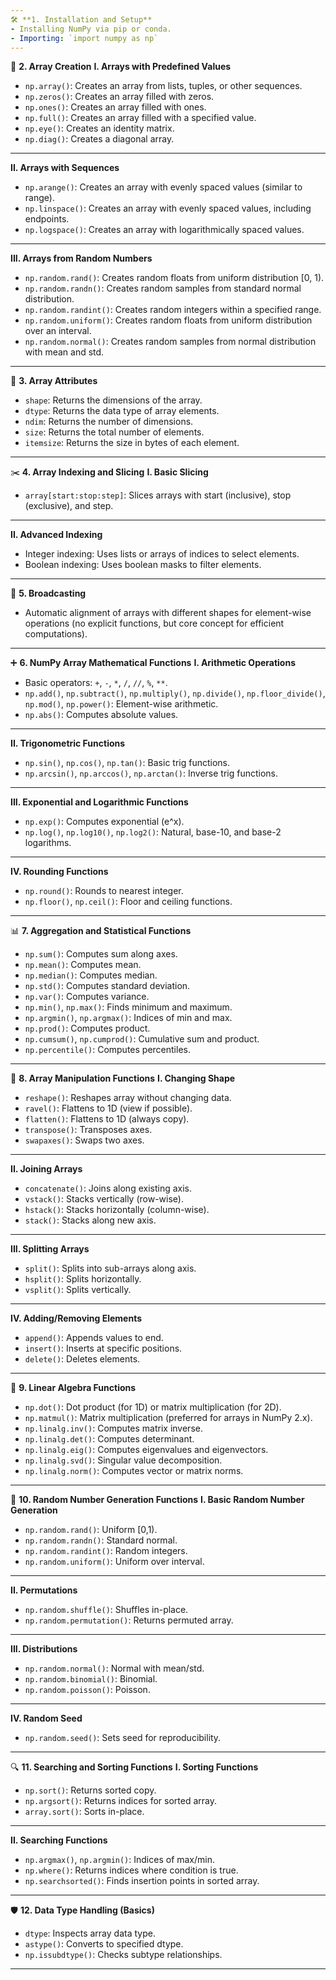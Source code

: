 ```yaml
---
🛠️ **1. Installation and Setup**
- Installing NumPy via pip or conda.
- Importing: `import numpy as np`
---
```


🔢 **2. Array Creation**
  **I. Arrays with Predefined Values**
  - `np.array()`: Creates an array from lists, tuples, or other sequences.
  - `np.zeros()`: Creates an array filled with zeros.
  - `np.ones()`: Creates an array filled with ones.
  - `np.full()`: Creates an array filled with a specified value.
  - `np.eye()`: Creates an identity matrix.
  - `np.diag()`: Creates a diagonal array.
  ---

  **II. Arrays with Sequences**
  - `np.arange()`: Creates an array with evenly spaced values (similar to range).
  - `np.linspace()`: Creates an array with evenly spaced values, including endpoints.
  - `np.logspace()`: Creates an array with logarithmically spaced values.
  ---

  **III. Arrays from Random Numbers**
  - `np.random.rand()`: Creates random floats from uniform distribution [0, 1).
  - `np.random.randn()`: Creates random samples from standard normal distribution.
  - `np.random.randint()`: Creates random integers within a specified range.
  - `np.random.uniform()`: Creates random floats from uniform distribution over an interval.
  - `np.random.normal()`: Creates random samples from normal distribution with mean and std.
  ---

📏 **3. Array Attributes**
- `shape`: Returns the dimensions of the array.
- `dtype`: Returns the data type of array elements.
- `ndim`: Returns the number of dimensions.
- `size`: Returns the total number of elements.
- `itemsize`: Returns the size in bytes of each element.
---

✂️ **4. Array Indexing and Slicing**
  **I. Basic Slicing**
  - `array[start:stop:step]`: Slices arrays with start (inclusive), stop (exclusive), and step.
  ---

  **II. Advanced Indexing**
  - Integer indexing: Uses lists or arrays of indices to select elements.
  - Boolean indexing: Uses boolean masks to filter elements.
---

📡 **5. Broadcasting**
- Automatic alignment of arrays with different shapes for element-wise operations (no explicit functions, but core concept for efficient computations).
---

➕ **6. NumPy Array Mathematical Functions**
  **I. Arithmetic Operations**
  - Basic operators: `+`, `-`, `*`, `/`, `//`, `%`, `**`.
  - `np.add()`, `np.subtract()`, `np.multiply()`, `np.divide()`, `np.floor_divide()`, `np.mod()`, `np.power()`: Element-wise arithmetic.
  - `np.abs()`: Computes absolute values.
  ---

  **II. Trigonometric Functions**
  - `np.sin()`, `np.cos()`, `np.tan()`: Basic trig functions.
  - `np.arcsin()`, `np.arccos()`, `np.arctan()`: Inverse trig functions.
  ---

  **III. Exponential and Logarithmic Functions**
  - `np.exp()`: Computes exponential (e^x).
  - `np.log()`, `np.log10()`, `np.log2()`: Natural, base-10, and base-2 logarithms.
  ---

  **IV. Rounding Functions**
  - `np.round()`: Rounds to nearest integer.
  - `np.floor()`, `np.ceil()`: Floor and ceiling functions.
  ---

📊 **7. Aggregation and Statistical Functions**
- `np.sum()`: Computes sum along axes.
- `np.mean()`: Computes mean.
- `np.median()`: Computes median.
- `np.std()`: Computes standard deviation.
- `np.var()`: Computes variance.
- `np.min()`, `np.max()`: Finds minimum and maximum.
- `np.argmin()`, `np.argmax()`: Indices of min and max.
- `np.prod()`: Computes product.
- `np.cumsum()`, `np.cumprod()`: Cumulative sum and product.
- `np.percentile()`: Computes percentiles.
---

🔄 **8. Array Manipulation Functions**
  **I. Changing Shape**
  - `reshape()`: Reshapes array without changing data.
  - `ravel()`: Flattens to 1D (view if possible).
  - `flatten()`: Flattens to 1D (always copy).
  - `transpose()`: Transposes axes.
  - `swapaxes()`: Swaps two axes.
  ---

  **II. Joining Arrays**
  - `concatenate()`: Joins along existing axis.
  - `vstack()`: Stacks vertically (row-wise).
  - `hstack()`: Stacks horizontally (column-wise).
  - `stack()`: Stacks along new axis.
  ---

  **III. Splitting Arrays**
  - `split()`: Splits into sub-arrays along axis.
  - `hsplit()`: Splits horizontally.
  - `vsplit()`: Splits vertically.
  ---

  **IV. Adding/Removing Elements**
  - `append()`: Appends values to end.
  - `insert()`: Inserts at specific positions.
  - `delete()`: Deletes elements.
  ---

🔢 **9. Linear Algebra Functions**
- `np.dot()`: Dot product (for 1D) or matrix multiplication (for 2D).
- `np.matmul()`: Matrix multiplication (preferred for arrays in NumPy 2.x).
- `np.linalg.inv()`: Computes matrix inverse.
- `np.linalg.det()`: Computes determinant.
- `np.linalg.eig()`: Computes eigenvalues and eigenvectors.
- `np.linalg.svd()`: Singular value decomposition.
- `np.linalg.norm()`: Computes vector or matrix norms.
---

🎲 **10. Random Number Generation Functions**
  **I. Basic Random Number Generation**
  - `np.random.rand()`: Uniform [0,1).
  - `np.random.randn()`: Standard normal.
  - `np.random.randint()`: Random integers.
  - `np.random.uniform()`: Uniform over interval.
  ---

  **II. Permutations**
  - `np.random.shuffle()`: Shuffles in-place.
  - `np.random.permutation()`: Returns permuted array.
  ---

  **III. Distributions**
  - `np.random.normal()`: Normal with mean/std.
  - `np.random.binomial()`: Binomial.
  - `np.random.poisson()`: Poisson.
  ---

  **IV. Random Seed**
  - `np.random.seed()`: Sets seed for reproducibility.
  ---

🔍 **11. Searching and Sorting Functions**
  **I. Sorting Functions**
  - `np.sort()`: Returns sorted copy.
  - `np.argsort()`: Returns indices for sorted array.
  - `array.sort()`: Sorts in-place.
  ---

  **II. Searching Functions**
  - `np.argmax()`, `np.argmin()`: Indices of max/min.
  - `np.where()`: Returns indices where condition is true.
  - `np.searchsorted()`: Finds insertion points in sorted array.
  ---

🛡️ **12. Data Type Handling (Basics)**
- `dtype`: Inspects array data type.
- `astype()`: Converts to specified dtype.
- `np.issubdtype()`: Checks subtype relationships.
---